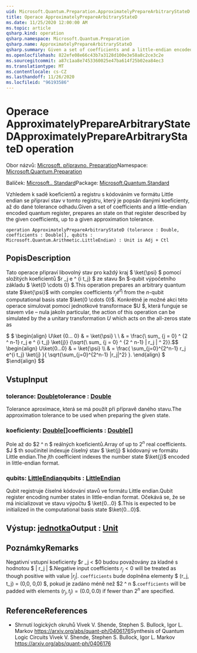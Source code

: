 ```yaml
---
uid: Microsoft.Quantum.Preparation.ApproximatelyPrepareArbitraryStateD
title: Operace ApproximatelyPrepareArbitraryStateD
ms.date: 11/25/2020 12:00:00 AM
ms.topic: article
qsharp.kind: operation
qsharp.namespace: Microsoft.Quantum.Preparation
qsharp.name: ApproximatelyPrepareArbitraryStateD
qsharp.summary: Given a set of coefficients and a little-endian encoded quantum register, prepares an state on that register described by the given coefficients, up to a given approximation tolerance.
ms.openlocfilehash: 822efe08e66c43b7a3128d100e3e58a8c2ce3c2e
ms.sourcegitcommit: a87c1aa8e7453360025e47ba614f25b02ea84ec3
ms.translationtype: MT
ms.contentlocale: cs-CZ
ms.lasthandoff: 11/26/2020
ms.locfileid: "96193586"
---
```

# <a name="approximatelypreparearbitrarystated-operation"></a><span data-ttu-id="7cb7b-102">Operace ApproximatelyPrepareArbitraryStateD</span><span class="sxs-lookup"><span data-stu-id="7cb7b-102">ApproximatelyPrepareArbitraryStateD operation</span></span>

<span data-ttu-id="7cb7b-103">Obor názvů: [Microsoft. přípravno. Preparation](xref:Microsoft.Quantum.Preparation)</span><span class="sxs-lookup"><span data-stu-id="7cb7b-103">Namespace: [Microsoft.Quantum.Preparation](xref:Microsoft.Quantum.Preparation)</span></span>

<span data-ttu-id="7cb7b-104">Balíček: [Microsoft.. Standard](https://nuget.org/packages/Microsoft.Quantum.Standard)</span><span class="sxs-lookup"><span data-stu-id="7cb7b-104">Package: [Microsoft.Quantum.Standard](https://nuget.org/packages/Microsoft.Quantum.Standard)</span></span>


<span data-ttu-id="7cb7b-105">Vzhledem k sadě koeficientů a registru s kódováním ve formátu Little endian se připraví stav v tomto registru, který je popsán danými koeficienty, až do dané tolerance odhadu.</span><span class="sxs-lookup"><span data-stu-id="7cb7b-105">Given a set of coefficients and a little-endian encoded quantum register, prepares an state on that register described by the given coefficients, up to a given approximation tolerance.</span></span>

```qsharp
operation ApproximatelyPrepareArbitraryStateD (tolerance : Double, coefficients : Double[], qubits : Microsoft.Quantum.Arithmetic.LittleEndian) : Unit is Adj + Ctl
```


## <a name="description"></a><span data-ttu-id="7cb7b-106">Popis</span><span class="sxs-lookup"><span data-stu-id="7cb7b-106">Description</span></span>

<span data-ttu-id="7cb7b-107">Tato operace připraví libovolný stav pro každý kraj $ \ket{\psi} $ pomocí složitých koeficientů $r _j e ^ {i t_j} $ ze stavu $n $-qubit výpočetního základu $ \ket{0 \cdots 0} $.</span><span class="sxs-lookup"><span data-stu-id="7cb7b-107">This operation prepares an arbitrary quantum state $\ket{\psi}$ with complex coefficients $r_j e^{i t_j}$ from the $n$-qubit computational basis state $\ket{0 \cdots 0}$.</span></span>
<span data-ttu-id="7cb7b-108">Konkrétně je možné akci této operace simulovat pomocí jednotkové transformace $U $, která funguje se stavem vše – nula jako</span><span class="sxs-lookup"><span data-stu-id="7cb7b-108">In particular, the action of this operation can be simulated by the a unitary transformation $U$ which acts on the all-zeros state as</span></span>

<span data-ttu-id="7cb7b-109">$ $ \begin{align} U\ket {0... 0} & = \ket{\psi} \\ \\ & = \frac{\ sum_ {j = 0} ^ {2 ^ n-1} r_j e ^ {i t_j} \ket{j}} {\sqrt{\ sum_ {j = 0} ^ {2 ^ n-1} | r_j | ^ 2}}.</span><span class="sxs-lookup"><span data-stu-id="7cb7b-109">$$ \begin{align} U\ket{0...0} & = \ket{\psi} \\\\ & = \frac{ \sum_{j=0}^{2^n-1} r_j e^{i t_j} \ket{j} }{ \sqrt{\sum_{j=0}^{2^n-1} |r_j|^2} }.</span></span>
<span data-ttu-id="7cb7b-110">\end{align} $ $</span><span class="sxs-lookup"><span data-stu-id="7cb7b-110">\end{align} $$</span></span>

## <a name="input"></a><span data-ttu-id="7cb7b-111">Vstup</span><span class="sxs-lookup"><span data-stu-id="7cb7b-111">Input</span></span>

### <a name="tolerance--double"></a><span data-ttu-id="7cb7b-112">tolerance: [Double](xref:microsoft.quantum.lang-ref.double)</span><span class="sxs-lookup"><span data-stu-id="7cb7b-112">tolerance : [Double](xref:microsoft.quantum.lang-ref.double)</span></span>

<span data-ttu-id="7cb7b-113">Tolerance aproximace, která se má použít při přípravě daného stavu.</span><span class="sxs-lookup"><span data-stu-id="7cb7b-113">The approximation tolerance to be used when preparing the given state.</span></span>


### <a name="coefficients--double"></a><span data-ttu-id="7cb7b-114">koeficienty: [Double](xref:microsoft.quantum.lang-ref.double)[]</span><span class="sxs-lookup"><span data-stu-id="7cb7b-114">coefficients : [Double](xref:microsoft.quantum.lang-ref.double)[]</span></span>

<span data-ttu-id="7cb7b-115">Pole až do $2 ^ n $ reálných koeficientů.</span><span class="sxs-lookup"><span data-stu-id="7cb7b-115">Array of up to $2^n$ real coefficients.</span></span> <span data-ttu-id="7cb7b-116">$J $ th součinitel indexuje číselný stav $ \ket{j} $ kódovaný ve formátu Little endian.</span><span class="sxs-lookup"><span data-stu-id="7cb7b-116">The $j$th coefficient indexes the number state $\ket{j}$ encoded in little-endian format.</span></span>


### <a name="qubits--littleendian"></a><span data-ttu-id="7cb7b-117">qubits: [LittleEndian](xref:Microsoft.Quantum.Arithmetic.LittleEndian)</span><span class="sxs-lookup"><span data-stu-id="7cb7b-117">qubits : [LittleEndian](xref:Microsoft.Quantum.Arithmetic.LittleEndian)</span></span>

<span data-ttu-id="7cb7b-118">Qubit registruje číselné kódování stavů ve formátu Little endian.</span><span class="sxs-lookup"><span data-stu-id="7cb7b-118">Qubit register encoding number states in little-endian format.</span></span> <span data-ttu-id="7cb7b-119">Očekává se, že se má inicializovat ve stavu výpočtu $ \ket{0...0} $.</span><span class="sxs-lookup"><span data-stu-id="7cb7b-119">This is expected to be initialized in the computational basis state $\ket{0...0}$.</span></span>



## <a name="output--unit"></a><span data-ttu-id="7cb7b-120">Výstup: [jednotka](xref:microsoft.quantum.lang-ref.unit)</span><span class="sxs-lookup"><span data-stu-id="7cb7b-120">Output : [Unit](xref:microsoft.quantum.lang-ref.unit)</span></span>



## <a name="remarks"></a><span data-ttu-id="7cb7b-121">Poznámky</span><span class="sxs-lookup"><span data-stu-id="7cb7b-121">Remarks</span></span>

<span data-ttu-id="7cb7b-122">Negativní vstupní koeficienty $r _j < $0 budou považovány za kladné s hodnotou $ | r_j | $.</span><span class="sxs-lookup"><span data-stu-id="7cb7b-122">Negative input coefficients $r_j < 0$ will be treated as though positive with value $|r_j|$.</span></span> <span data-ttu-id="7cb7b-123">`coefficients` bude doplněna elementy $ (r_j, t_j) = (0,0, 0,0) $, pokud je zadáno méně než $2 ^ n $.</span><span class="sxs-lookup"><span data-stu-id="7cb7b-123">`coefficients` will be padded with elements $(r_j, t_j) = (0.0, 0.0)$ if fewer than $2^n$ are specified.</span></span>

## <a name="references"></a><span data-ttu-id="7cb7b-124">Reference</span><span class="sxs-lookup"><span data-stu-id="7cb7b-124">References</span></span>

- <span data-ttu-id="7cb7b-125">Shrnutí logických okruhů Vivek V. Shende, Stephen S. Bullock, Igor L. Markov https://arxiv.org/abs/quant-ph/0406176</span><span class="sxs-lookup"><span data-stu-id="7cb7b-125">Synthesis of Quantum Logic Circuits Vivek V. Shende, Stephen S. Bullock, Igor L. Markov https://arxiv.org/abs/quant-ph/0406176</span></span>